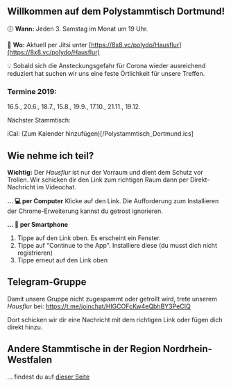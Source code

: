 ## Willkommen auf dem Polystammtisch Dortmund!
 
🕖 **Wann:** Jeden 3. Samstag im Monat um 19 Uhr.

📌 **Wo:** Aktuell per Jitsi unter [https://8x8.vc/polydo/Hausflur](https://8x8.vc/polydo/Hausflur)

💡 Sobald sich die Ansteckungsgefahr für Corona wieder ausreichend reduziert hat suchen wir uns eine feste Örtlichkeit für unsere Treffen.

### Termine 2019: 
16.5., 20.6., 18.7., 15.8., 19.9., 17.10., 21.11., 19.12. 

Nächster Stammtisch: <span id='next'></span>

iCal: (Zum Kalender hinzufügen)[/Polystammtisch_Dortmund.ics]


## Wie nehme ich teil?
**Wichtig:** Der _Hausflur_ ist nur der Vorraum und dient dem Schutz vor Trollen. Wir schicken dir den Link zum richtigen Raum dann per Direkt-Nachricht im Videochat.

**... 💻 per Computer**
Klicke auf den Link. Die Aufforderung zum Installieren der Chrome-Erweiterung kannst du getrost ignorieren.

**... 📲 per Smartphone**
1. Tippe auf den Link oben. Es erscheint ein Fenster.
2. Tippe auf "Continue to the App". Installiere diese (du musst dich nicht registrieren)
3. Tippe erneut auf den Link oben

## Telegram-Gruppe
Damit unsere Gruppe nicht zugespammt oder getrollt wird, trete unserem _Hausflur_ bei: https://t.me/joinchat/HIGCOFcKw4eQbhBY3PeCIQ

Dort schicken wir dir eine Nachricht mit dem richtigen Link oder fügen dich direkt hinzu. 

## Andere Stammtische in der Region Nordrhein-Westfalen
... findest du auf [dieser Seite](/andere-stammtische)

<script>
// https://codegolf.stackexchange.com/questions/178227/get-the-date-of-the-nth-day-of-week-in-a-given-year-and-month
f=
(a,d,n)=>(d+6-new Date(...a,7).getDay())%7+n*7-6;
function thirdSaturdayOfMonthAsDate(d) {
const SATURDAY = 6;

let dm = new Date(d.getFullYear(), d.getMonth(), 1);
dm.setDate(f([dm.getFullYear(), dm.getMonth()], SATURDAY, 3));
return dm;
}

function nextRoundtable() {

let thisMonth = new Date();
let thisSaturday = thirdSaturdayOfMonthAsDate(thisMonth);


let nextMonth = new Date(thisMonth.getFullYear(), thisMonth.getMonth() + 1, 1);
let nextSaturday = thirdSaturdayOfMonthAsDate(nextMonth);

console.log(thisSaturday);
console.log(nextSaturday);

let now = new Date()
now = new Date(now.getFullYear(), now.getMonth(), now.getDate())
return  now <= thisSaturday ? thisSaturday : nextSaturday;
}

let next = nextRoundtable();
document.getElementById('next').innerHTML = next.getDate() + '.' + (next.getMonth() + 1) + '.';
</script>

